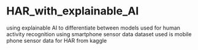 # HAR_with_explainable_AI
using explainable AI to differentiate between models used for human activity recognition using smartphone sensor data
dataset used is mobile phone sensor data for HAR from kaggle
